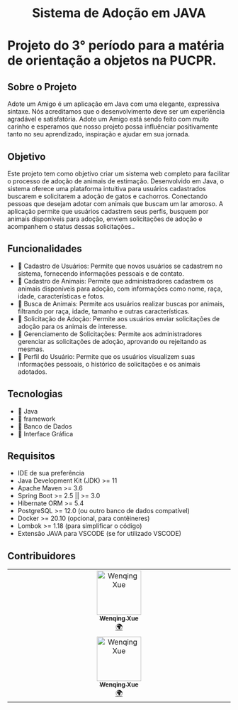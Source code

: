 <h1 align="center">Sistema de Adoção em JAVA</h1>

# Projeto do 3° período para a matéria de orientação a objetos na PUCPR.

## Sobre o Projeto
Adote um Amigo é um aplicação em Java com uma elegante, expressiva sintaxe. Nós acreditamos que o desenvolvimento deve ser um experiência agradável e satisfatória. Adote um Amigo está sendo feito com muito carinho e esperamos que nosso projeto possa influênciar positivamente tanto no seu aprendizado, inspiração e ajudar em sua jornada. 

## Objetivo
Este projeto tem como objetivo criar um sistema web completo para facilitar o processo de adoção de animais de estimação. Desenvolvido em Java, o sistema oferece uma plataforma intuitiva para usuários cadastrados buscarem e solicitarem a adoção de gatos e cachorros. Conectando pessoas que desejam adotar com animais que buscam um lar amoroso. A aplicação permite que usuários cadastrem seus perfis, busquem por animais disponíveis para adoção, enviem solicitações de adoção e acompanhem o status dessas solicitações..

## Funcionalidades

- 🔹 Cadastro de Usuários: Permite que novos usuários se cadastrem no sistema, fornecendo informações pessoais e de contato.
- 🔹 Cadastro de Animais: Permite que administradores cadastrem os animais disponíveis para adoção, com informações como nome, raça, idade, características e fotos.
- 🔹 Busca de Animais: Permite aos usuários realizar buscas por animais, filtrando por raça, idade, tamanho e outras características.
- 🔹 Solicitação de Adoção: Permite aos usuários enviar solicitações de adoção para os animais de interesse.
- 🔹 Gerenciamento de Solicitações: Permite aos administradores gerenciar as solicitações de adoção, aprovando ou rejeitando as mesmas.
- 🔹 Perfil do Usuário: Permite que os usuários visualizem suas informações pessoais, o histórico de solicitações e os animais adotados.

## Tecnologias

- 🔹 Java
- 🔹 framework
- 🔹 Banco de Dados
- 🔹 Interface Gráfica

## **Requisitos**
* IDE de sua preferência
* Java Development Kit (JDK) >= 11
* Apache Maven >= 3.6
* Spring Boot >= 2.5 || >= 3.0
* Hibernate ORM >= 5.4
* PostgreSQL >= 12.0 (ou outro banco de dados compatível)
* Docker >= 20.10 (opcional, para contêineres)
* Lombok >= 1.18 (para simplificar o código)
* Extensão JAVA para VSCODE (se for utilizado VSCODE)

## Contribuidores

<table>
  <tbody>
    <tr>
      <td align="center" valign="top" width="14.28%"><a href="http://marsx.vip"><img src="https://avatars2.githubusercontent.com/u/21303543?v=4?s=100" width="100px;" alt="Wenqing Xue"/><br /><sub><b>Wenqing       Xue</b></sub></a><br /><a href="#translation-MarsXue" title="Translation">🌍</a></td>  
    </tr>
    <tr>
      <td align="center" valign="top" width="14.28%"><a href="http://marsx.vip"><img src="https://avatars2.githubusercontent.com/u/21303543?v=4?s=100" width="100px;" alt="Wenqing Xue"/><br /><sub><b>Wenqing       Xue</b></sub></a><br /><a href="#translation-MarsXue" title="Translation">🌍</a></td>  
    </tr>
  </tbody>
</table>



